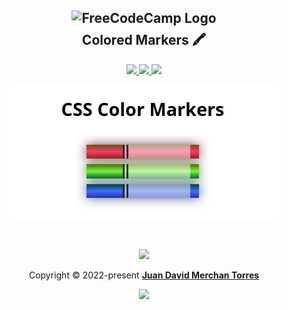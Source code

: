 <h2 align="center">
  <img
    src="https://upload.wikimedia.org/wikipedia/commons/thumb/3/39/FreeCodeCamp_logo.png/800px-FreeCodeCamp_logo.png"
    width="180"
    alt="FreeCodeCamp Logo"
  />
  <br />
  <img
    src="https://raw.githubusercontent.com/catppuccin/catppuccin/main/assets/misc/transparent.png"
    height="30"
    width="0px"
  />
  Colored Markers 🖍️
  <img
    src="https://raw.githubusercontent.com/catppuccin/catppuccin/main/assets/misc/transparent.png"
    height="30"
    width="0px"
  />
</h2>

<p align="center">
  <a href="https://github.com/NikolaM-Dev/colored-markers/stargazers">
    <img
      src="https://img.shields.io/github/stars/NikolaM-Dev/colored-markers?colorA=363a4f&colorB=b7bdf8&style=for-the-badge"
    />
  </a>
  <a href="https://github.com/NikolaM-Dev/colored-markers/issues">
    <img
      src="https://img.shields.io/github/issues/NikolaM-Dev/colored-markers?colorA=363a4f&colorB=ff9e64&style=for-the-badge"
    />
  </a>
  <a href="https://github.com/NikolaM-Dev/colored-markers/contributors">
    <img
      src="https://img.shields.io/github/contributors/NikolaM-Dev/colored-markers?colorA=363a4f&colorB=9ece6a&style=for-the-badge"
    />
  </a>
</p>

<p align="center">
  <img src="./assets/demo.19.10.22.png" alt="demo" />
</p>

&nbsp;

<p align="center">
  <img
    src="https://raw.githubusercontent.com/catppuccin/catppuccin/main/assets/footers/gray0_ctp_on_line.svg?sanitize=true"
  />
</p>
<p align="center">
  Copyright &copy; 2022-present
  <a href="https://github.com/NikolaM-Dev" target="_blank">
    <strong>Juan David Merchan Torres</strong>
  </a>
</p>
<p align="center">
  <a href="https://github.com/NikolaM-Dev/colored-markers/blob/main/LICENSE">
    <img
      src="https://img.shields.io/static/v1.svg?style=for-the-badge&label=License&message=MIT&logoColor=d9e0ee&colorA=363a4f&colorB=b7bdf8"
    />
  </a>
</p>

